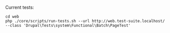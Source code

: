 Current tests:

```
cd web
php ./core/scripts/run-tests.sh --url http://web.test-suite.localhost/ --class 'Drupal\Tests\system\Functional\Batch\PageTest'
```
